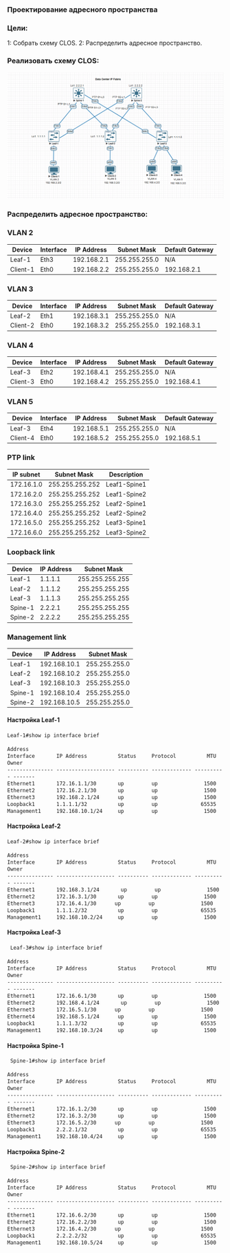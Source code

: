 ### Проектирование адресного пространства

### Цели:
  1: Собрать схему CLOS.
  2: Распределить адресное пространство.

### Реализовать схему CLOS:

![Схема CLOS ](scheme_clos.png)



### Распределить адресное пространство:

### VLAN 2

|Device|Interface|IP Address|Subnet Mask|Default Gateway
|---|---|---|---|---|
Leaf-1|Eth3|192.168.2.1|255.255.255.0|N/A
Client-1|Eth0|192.168.2.2|255.255.255.0|192.168.2.1

### VLAN 3

|Device|Interface|IP Address|Subnet Mask|Default Gateway
|---|---|---|---|---|
Leaf-2|Eth1|192.168.3.1|255.255.255.0|N/A
Client-2|Eth0|192.168.3.2|255.255.255.0|192.168.3.1



### VLAN 4

|Device|Interface|IP Address|Subnet Mask|Default Gateway
|---|---|---|---|---|
Leaf-3|Eth2|192.168.4.1|255.255.255.0|N/A
Client-3|Eth0|192.168.4.2|255.255.255.0|192.168.4.1


### VLAN 5

|Device|Interface|IP Address|Subnet Mask|Default Gateway
|---|---|---|---|---|
Leaf-3|Eth4|192.168.5.1|255.255.255.0|N/A
Client-4|Eth0|192.168.5.2|255.255.255.0|192.168.5.1


### PTP link

|IP subnet|Subnet Mask|Description
|---|---|---|
172.16.1.0|255.255.255.252|Leaf1-Spine1
172.16.2.0|255.255.255.252|Leaf1-Spine2
172.16.3.0|255.255.255.252|Leaf2-Spine1
172.16.4.0|255.255.255.252|Leaf2-Spine2
172.16.5.0|255.255.255.252|Leaf3-Spine1
172.16.6.0|255.255.255.252|Leaf3-Spine2


### Loopback link

|Device|IP Address|Subnet Mask
|---|---|---|
Leaf-1|1.1.1.1|255.255.255.255
Leaf-2|1.1.1.2|255.255.255.255
Leaf-3|1.1.1.3|255.255.255.255
Spine-1|2.2.2.1|255.255.255.255
Spine-2|2.2.2.2|255.255.255.255


### Management link

|Device|IP Address|Subnet Mask
|---|---|---|
Leaf-1|192.168.10.1|255.255.255.0
Leaf-2|192.168.10.2|255.255.255.0
Leaf-3|192.168.10.3|255.255.255.0
Spine-1|192.168.10.4|255.255.255.0
Spine-2|192.168.10.5|255.255.255.0


#### Настройка Leaf-1

```
Leaf-1#show ip interface brief
                                                                        Address
Interface       IP Address          Status     Protocol          MTU    Owner
--------------- ------------------- ---------- ------------- ---------- -------
Ethernet1       172.16.1.1/30       up         up               1500
Ethernet2       172.16.2.1/30       up         up               1500
Ethernet3       192.168.2.1/24      up         up               1500
Loopback1       1.1.1.1/32          up         up              65535
Management1     192.168.10.1/24     up         up               1500
```

#### Настройка Leaf-2

```
Leaf-2#show ip interface brief
                                                                        Address
Interface       IP Address          Status     Protocol          MTU    Owner
--------------- ------------------- ---------- ------------- ---------- -------
Ethernet1       192.168.3.1/24       up         up               1500
Ethernet2       172.16.3.1/30       up         up               1500
Ethernet3       172.16.4.1/30      up         up               1500
Loopback1       1.1.1.2/32          up         up              65535
Management1     192.168.10.2/24     up         up               1500
```


#### Настройка Leaf-3

```
 Leaf-3#show ip interface brief
                                                                        Address
Interface       IP Address          Status     Protocol          MTU    Owner
--------------- ------------------- ---------- ------------- ---------- -------
Ethernet1       172.16.6.1/30       up         up               1500
Ethernet2       192.168.4.1/24       up         up               1500
Ethernet3       172.16.5.1/30      up         up               1500
Ethernet4       192.168.5.1/24      up         up               1500
Loopback1       1.1.1.3/32          up         up              65535
Management1     192.168.10.3/24     up         up               1500
```


#### Настройка Spine-1

```
 Spine-1#show ip interface brief
                                                                        Address
Interface       IP Address          Status     Protocol          MTU    Owner
--------------- ------------------- ---------- ------------- ---------- -------
Ethernet1       172.16.1.2/30       up         up               1500
Ethernet2       172.16.3.2/30       up         up               1500
Ethernet3       172.16.5.2/30      up         up               1500
Loopback1       2.2.2.1/32          up         up              65535
Management1     192.168.10.4/24     up         up               1500
```

#### Настройка Spine-2

```
 Spine-2#show ip interface brief
                                                                        Address
Interface       IP Address          Status     Protocol          MTU    Owner
--------------- ------------------- ---------- ------------- ---------- -------
Ethernet1       172.16.6.2/30       up         up               1500
Ethernet2       172.16.2.2/30       up         up               1500
Ethernet3       172.16.4.2/30      up         up               1500
Loopback1       2.2.2.2/32          up         up              65535
Management1     192.168.10.5/24     up         up               1500
```






